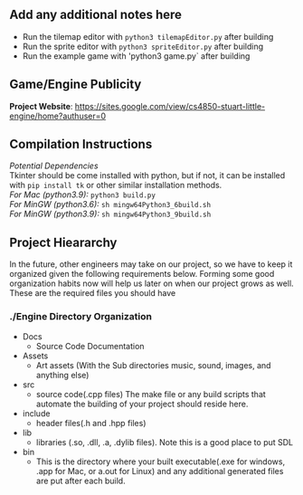 ## Add any additional notes here

- Run the tilemap editor with `python3 tilemapEditor.py` after building
- Run the sprite editor with `python3 spriteEditor.py` after building
- Run the example game with 'python3 game.py` after building

## Game/Engine Publicity

**Project Website**: https://sites.google.com/view/cs4850-stuart-little-engine/home?authuser=0
## Compilation Instructions
*Potential Dependencies* <br>
Tkinter should be come installed with python, but if not, it can be installed with `pip install tk` or other similar installation methods. <br>
*For Mac (python3.9):* `python3 build.py` <br>
*For MinGW (python3.6):* `sh mingw64Python3_6build.sh`<br>
*For MinGW (python3.9):* `sh mingw64Python3_9build.sh`<br>

## Project Hieararchy

In the future, other engineers may take on our project, so we have to keep it organized given the following requirements below. Forming some good organization habits now will help us later on when our project grows as well. These are the required files you should have 

### ./Engine Directory Organization

- Docs 
    - Source Code Documentation
- Assets
    - Art assets (With the Sub directories music, sound, images, and anything else)
- src
    - source code(.cpp files) The make file or any build scripts that automate the building of your project should reside here.
- include
    - header files(.h and .hpp files)
- lib
    - libraries (.so, .dll, .a, .dylib files). Note this is a good place to put SDL
- bin
    - This is the directory where your built executable(.exe for windows, .app for Mac, or a.out for Linux) and any additional generated files are put after each build.
